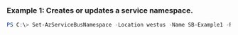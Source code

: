 ### Example 1: Creates or updates a service namespace.
```powershell
PS C:\> Set-AzServiceBusNamespace -Location westus -Name SB-Example1 -ResourceGroupName MyResourceGroup -SkuName Premium -Tag @{Tag2=Tag2Value}
```


